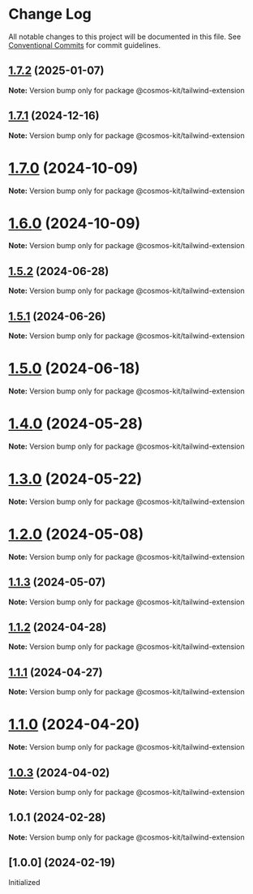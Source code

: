 # Change Log

All notable changes to this project will be documented in this file.
See [Conventional Commits](https://conventionalcommits.org) for commit guidelines.

## [1.7.2](https://github.com/cosmology-tech/cosmos-kit/compare/@cosmos-kit/tailwind-extension@1.7.1...@cosmos-kit/tailwind-extension@1.7.2) (2025-01-07)

**Note:** Version bump only for package @cosmos-kit/tailwind-extension





## [1.7.1](https://github.com/cosmology-tech/cosmos-kit/compare/@cosmos-kit/tailwind-extension@1.7.0...@cosmos-kit/tailwind-extension@1.7.1) (2024-12-16)

**Note:** Version bump only for package @cosmos-kit/tailwind-extension





# [1.7.0](https://github.com/cosmology-tech/cosmos-kit/compare/@cosmos-kit/tailwind-extension@1.6.0...@cosmos-kit/tailwind-extension@1.7.0) (2024-10-09)

**Note:** Version bump only for package @cosmos-kit/tailwind-extension





# [1.6.0](https://github.com/cosmology-tech/cosmos-kit/compare/@cosmos-kit/tailwind-extension@1.5.2...@cosmos-kit/tailwind-extension@1.6.0) (2024-10-09)

**Note:** Version bump only for package @cosmos-kit/tailwind-extension





## [1.5.2](https://github.com/cosmology-tech/cosmos-kit/compare/@cosmos-kit/tailwind-extension@1.5.1...@cosmos-kit/tailwind-extension@1.5.2) (2024-06-28)

**Note:** Version bump only for package @cosmos-kit/tailwind-extension





## [1.5.1](https://github.com/cosmology-tech/cosmos-kit/compare/@cosmos-kit/tailwind-extension@1.5.0...@cosmos-kit/tailwind-extension@1.5.1) (2024-06-26)

**Note:** Version bump only for package @cosmos-kit/tailwind-extension





# [1.5.0](https://github.com/cosmology-tech/cosmos-kit/compare/@cosmos-kit/tailwind-extension@1.4.0...@cosmos-kit/tailwind-extension@1.5.0) (2024-06-18)

**Note:** Version bump only for package @cosmos-kit/tailwind-extension





# [1.4.0](https://github.com/cosmology-tech/cosmos-kit/compare/@cosmos-kit/tailwind-extension@1.3.0...@cosmos-kit/tailwind-extension@1.4.0) (2024-05-28)

**Note:** Version bump only for package @cosmos-kit/tailwind-extension





# [1.3.0](https://github.com/cosmology-tech/cosmos-kit/compare/@cosmos-kit/tailwind-extension@1.2.0...@cosmos-kit/tailwind-extension@1.3.0) (2024-05-22)

**Note:** Version bump only for package @cosmos-kit/tailwind-extension





# [1.2.0](https://github.com/cosmology-tech/cosmos-kit/compare/@cosmos-kit/tailwind-extension@1.1.3...@cosmos-kit/tailwind-extension@1.2.0) (2024-05-08)

**Note:** Version bump only for package @cosmos-kit/tailwind-extension





## [1.1.3](https://github.com/cosmology-tech/cosmos-kit/compare/@cosmos-kit/tailwind-extension@1.1.2...@cosmos-kit/tailwind-extension@1.1.3) (2024-05-07)

**Note:** Version bump only for package @cosmos-kit/tailwind-extension

## [1.1.2](https://github.com/cosmology-tech/cosmos-kit/compare/@cosmos-kit/tailwind-extension@1.1.1...@cosmos-kit/tailwind-extension@1.1.2) (2024-04-28)

**Note:** Version bump only for package @cosmos-kit/tailwind-extension

## [1.1.1](https://github.com/cosmology-tech/cosmos-kit/compare/@cosmos-kit/tailwind-extension@1.1.0...@cosmos-kit/tailwind-extension@1.1.1) (2024-04-27)

**Note:** Version bump only for package @cosmos-kit/tailwind-extension

# [1.1.0](https://github.com/cosmology-tech/cosmos-kit/compare/@cosmos-kit/tailwind-extension@1.0.3...@cosmos-kit/tailwind-extension@1.1.0) (2024-04-20)

**Note:** Version bump only for package @cosmos-kit/tailwind-extension

## [1.0.3](https://github.com/cosmology-tech/cosmos-kit/compare/@cosmos-kit/tailwind-extension@1.0.1...@cosmos-kit/tailwind-extension@1.0.3) (2024-04-02)

**Note:** Version bump only for package @cosmos-kit/tailwind-extension

## 1.0.1 (2024-02-28)

**Note:** Version bump only for package @cosmos-kit/tailwind-extension

## [1.0.0] (2024-02-19)

Initialized
